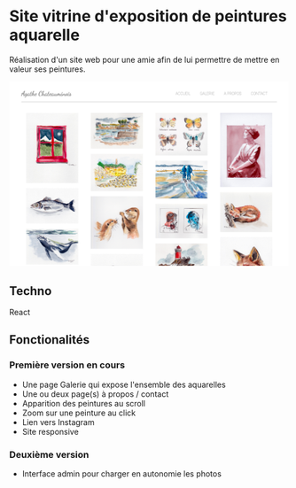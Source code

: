 # Site vitrine d'exposition de peintures aquarelle

Réalisation d'un site web pour une amie afin de lui permettre de mettre en valeur ses peintures.

![site_web](./site_web.PNG)

## Techno

React

## Fonctionalités

### Première version en cours

* Une page Galerie qui expose l'ensemble des aquarelles
* Une ou deux page(s) à propos / contact
* Apparition des peintures au scroll
* Zoom sur une peinture au click
* Lien vers Instagram
* Site responsive

### Deuxième version

* Interface admin pour charger en autonomie les photos
